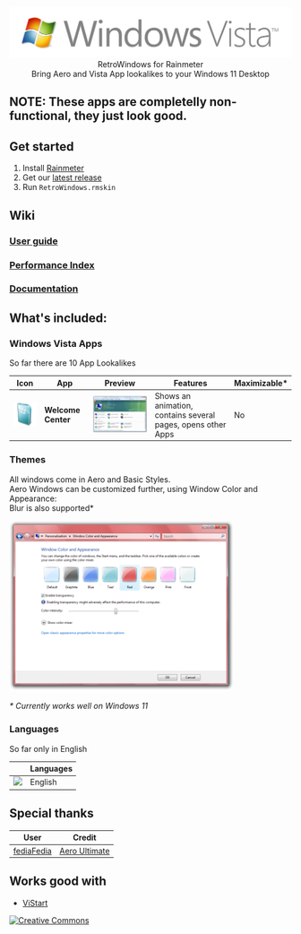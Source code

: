 <img src="@Resources/Graphics/Windows Vista RTM/Logo.png"  />

<div align="center">
  RetroWindows for Rainmeter<br>
  Bring Aero and Vista App lookalikes to your Windows 11 Desktop
</div>

## NOTE: These apps are completelly non-functional, they just look good.

## Get started

1. Install [Rainmeter](https://www.rainmeter.net/)
2. Get our [latest release]()
3. Run `RetroWindows.rmskin`

## Wiki

### [User guide](https://github.com/creewick/RetroWindows/wiki/User-guide)
### [Performance Index](https://github.com/creewick/RetroWindows/wiki/Performance-Index)
### [Documentation](https://github.com/creewick/RetroWindows/wiki/Documentation)
  

## What's included:

### Windows Vista Apps

So far there are 10 App Lookalikes

|Icon|App|Preview|Features|Maximizable*|
|-|-|-|-|-|
|<img src="@Resources/Graphics//Windows Vista RTM/Icons/Welcome Center.png" width="100px" />|**Welcome Center**|<img src="@Resources/Graphics/Windows Vista RTM//Apps/Welcome Center.png" width="300px" />|Shows an animation, contains several pages, opens other Apps|No|
  

### Themes

All windows come in Aero and Basic Styles.<br>
Aero Windows can be customized further, using Window Color and Appearance:
<br>Blur is also supported*<br>

<img src="@Resources/Graphics/Windows Vista RTM//Apps/Window Color and Appearance - Red.png" width="400px" />

_* Currently works well on Windows 11_
### Languages

So far only in English

| |Languages|
|-|-|
|<img src="https://github.com/yammadev/flag-icons/blob/master/png/US@2x.png?raw=true" width="20px" />| English |

## Special thanks

| User | Credit |
|-|-|
| [fediaFedia](https://github.com/fediaFedia) | [Aero Ultimate](https://www.deviantart.com/fediafedia/art/Aero-Ultimate-FINAL-81684745) |

## Works good with
* [ViStart](https://github.com/lee-soft/ViStart)

<a rel="license" href="http://creativecommons.org/licenses/by-nc-sa/4.0/"><img alt="Creative Commons" style="border-width:0" src="https://i.creativecommons.org/l/by-nc-sa/4.0/88x31.png" /></a>

